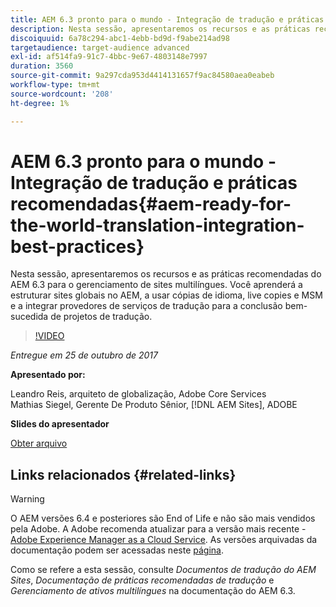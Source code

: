 ```yaml
---
title: AEM 6.3 pronto para o mundo - Integração de tradução e práticas recomendadas
description: Nesta sessão, apresentaremos os recursos e as práticas recomendadas do AEM 6.3 para o gerenciamento de sites multilíngues. Você aprenderá a estruturar sites globais no AEM, a usar cópias de idioma, live copies e MSM e a integrar provedores de serviços de tradução para a conclusão bem-sucedida de projetos de tradução.
discoiquuid: 6a78c294-abc1-4ebb-bd9d-f9abe214ad98
targetaudience: target-audience advanced
exl-id: af514fa9-91c7-4bbc-9e67-4803148e7997
duration: 3560
source-git-commit: 9a297cda953d4414131657f9ac84580aea0eabeb
workflow-type: tm+mt
source-wordcount: '208'
ht-degree: 1%

---
```


# AEM 6.3 pronto para o mundo - Integração de tradução e práticas recomendadas{#aem-ready-for-the-world-translation-integration-best-practices}

Nesta sessão, apresentaremos os recursos e as práticas recomendadas do AEM 6.3 para o gerenciamento de sites multilíngues. Você aprenderá a estruturar sites globais no AEM, a usar cópias de idioma, live copies e MSM e a integrar provedores de serviços de tradução para a conclusão bem-sucedida de projetos de tradução.

>[!VIDEO](https://video.tv.adobe.com/v/21532/?quality=9)

*Entregue em 25 de outubro de 2017*

**Apresentado por:**

Leandro Reis, arquiteto de globalização, Adobe Core Services\
Mathias Siegel, Gerente De Produto Sênior, [!DNL AEM Sites], ADOBE

**Slides do apresentador**

[Obter arquivo](assets/immerse-2017-translationpresentation-rev1.pdf)

## Links relacionados {#related-links}

>[!WARNING]
>
>O AEM versões 6.4 e posteriores são End of Life e não são mais vendidos pela Adobe.  A Adobe recomenda atualizar para a versão mais recente - [Adobe Experience Manager as a Cloud Service](https://experienceleague.adobe.com/docs/experience-manager-cloud-service.html?lang=pt-BR).  As versões arquivadas da documentação podem ser acessadas neste [página](https://experienceleague.adobe.com/docs/experience-manager-release-information/aem-release-updates/previous-updates/aem-previous-versions.html?lang=pt-BR).
>
>Como se refere a esta sessão, consulte *Documentos de tradução do AEM Sites*, *Documentação de práticas recomendadas de tradução* e *Gerenciamento de ativos multilíngues* na documentação do AEM 6.3.
